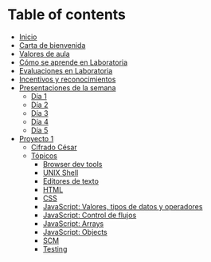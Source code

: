 # Table of contents
* [Inicio](README.md)
* [Carta de bienvenida](1bienvenida.md)
* [Valores de aula](2valores.md)
* [Cómo se aprende en Laboratoria](3aprende.md)
* [Evaluaciones en Laboratoria](4evaluaciones.md)
* [Incentivos y reconocimientos](5reconocimientos.md)
* [Presentaciones de la semana]()
	* [Día 1](dia1.md)
	* [Día 2](dia2.md)
	* [Día 3](dia3.md)
	* [Día 4](dia4.md)
	* [Día 5](dia5.md)
 * [Proyecto 1]()
 	* [Cifrado César](/projects/cifrado.md)
 	* [Tópicos]()
 		* [Browser dev tools](/topics/Browser.md)
		* [UNIX Shell](/topics/UNIXShell.md)
 		* [Editores de texto](/topics/Editores.md)
 		* [HTML](/topics/HTML.md)
 		* [CSS](/topics/CSS.md)
 		* [JavaScript: Valores, tipos de datos y operadores](/topics/JSValoresDatosOperadores.md)
 		* [JavaScript: Control de flujos](/topics/JSControlFlujos.md)
		* [JavaScript: Arrays](/topics/JSArrays.md)
		* [JavaScript: Objects](/topics/JSObjects.md)
		* [SCM](/topics/SCM.md)
		* [Testing](/topics/Testing.md)
